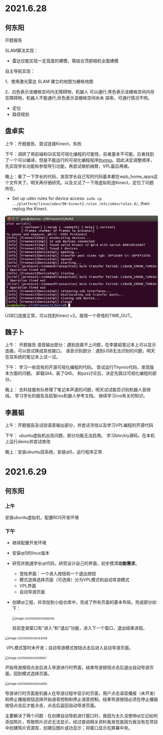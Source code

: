 # 2021.6.28

## 何东阳
开题报告

SLAM算法实现：

- 雷达仅能实现一定高度的建模，需结合顶部相机全面建模

自主导航实现：

1、使用激光雷达 SLAM 建立的地图为栅格地图

2、白色表示该栅格空间内无障碍物，机器人 可以通行;黑色表示该栅格空间内存在障碍物，机器人不能通行;灰色表示该栅格空间尚未 探索，可通行情况不明。

- 定位
- 路径规划



## 盘卓实

上午：开题报告、尝试连接Kinect，失败

下午：调研了用前端和Qt实现可视化编程的可能性，前者基本不可能，后者找到了一个可以编译，但是不能运行的可视化编程程序[thymio](https://github.com/aseba-community/thymio-vpl2/tree/master/thymio-vpl2)。因此决定调整顺序，先实现学长功能和参观导引功能，再尝试做机械臂，VPL最后再做。

晚上：看了一下学长的代码，发现学长自己写的代码基本都在wpb_home_apps这个文件夹了。明天再仔细研究。以及又试了一下用虚拟机连Kinect，定位了问题所在。

- Set up udev rules for device access: `sudo cp ../platform/linux/udev/90-kinect2.rules /etc/udev/rules.d/`, then replug the Kinect. 

![image-20210628204934729](./image-20210628204934729.png)

USB口连接正常，可以找到Kinect v2。报错一个奇怪的TIME_OUT。

## 魏子卜
上午：
开题报告
语音输出部分：遇到连接不上问题，在李晨韬笔记本上可以显示连接。可以尝试换成其他接口。
语音识别部分：遇到USB无法识别的问题，明天在双系统的笔记本上试一试。

下午：
学习一些现有的开源可视化编程的代码。
尝试运行Thymio代码，发现版本方面的问题。
卸载Qt4，装了Qt6。
和pzs讨论后，决定先跳过可视化编程的部分。

晚上：
去科技服务队修理了笔记本声道的问题，明天试试能否识别机器人音频线。
学习学长的报告及启智ros机器人参考文档。
继续学习ros有关的知识。

## 李晨韬
上午：开题报告及试验语音输出部分，并尝试寻找以及学习VPL编程的开源代码

下午：
ubuntu虚拟机出现问题，部分功能无法启用。
学习blockly源码，在本机上运行demo并尝试修改

晚上：安装ubuntu双系统，安装qt5，运行程序正常

# 2021.6.29
## 何东阳
### 上午
安装ubuntu虚拟机，配置ROS开发环境

### 下午
- 继续配置开发环境

- 安装qt5的linux版本

- 研究并跑通学长qt代码，研究设计自己的界面，初步摸清**功能需求**。

    - 登陆界面：一个进入按钮和一个退出按钮
    - 模式选择选择页面（可选择）分为VPL模式和自动导游模式
    - VPL界面
    - 自动导游页面
    
- 创建qt工程，并添加到小组仓库中，完成了所有页面的基本布局，完成部分如下：

    <img src="C:\Users\86152\AppData\Roaming\Typora\typora-user-images\image-20210629033958349.png" alt="image-20210629033958349" style="zoom: 67%;" />

    目前登录窗口有“进入”和“退出”功能，进入下一个窗口，退出结束进程。

<img src="C:\Users\86152\AppData\Roaming\Typora\typora-user-images\image-20210629034043059.png" alt="image-20210629034043059" style="zoom:67%;" />

​	 VPL模式暂时未开发；自动导游模式按钮点击后进入自动导游页面。

<img src="C:\Users\86152\AppData\Roaming\Typora\typora-user-images\image-20210629044558501.png" alt="image-20210629044558501" style="zoom:67%;" />

​	开始导游按钮点击后进入导游进行时界面，结束导游按钮点击后退出自动导游页面，回到模式选择页面。

​														<img src="C:\Users\86152\AppData\Roaming\Typora\typora-user-images\image-20210629040524859.png" alt="image-20210629040524859" style="zoom:67%;" />

​	导游进行时页面是机器人在导游过程中显示的页面，用户点击语音播报（未开发）和停止播报按钮选择开始语音控制和停止语音控制。结束导游按钮必须在停止播报按钮点击后才能点击，点击后返回自动导游页面。

​	主要解决了两个问题：在创建自动导航进行窗口时，我因为太久没使用qt忘记如何添加照片，导致照片迟迟无法显示，经过查阅相关资料我发现是因为我没有在项目中创建照片资源库，创建后图片成功显示；将窗口显示在屏幕中央。
